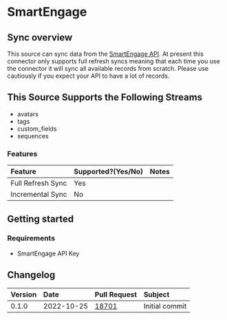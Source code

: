 # SmartEngage

## Sync overview

This source can sync data from the [SmartEngage API](https://smartengage.com/docs/#smartengage-api).
At present this connector only supports full refresh syncs meaning that each time you use the
connector it will sync all available records from scratch. Please use cautiously if you expect your
API to have a lot of records.

## This Source Supports the Following Streams

- avatars
- tags
- custom_fields
- sequences

### Features

| Feature           | Supported?\(Yes/No\) | Notes |
| :---------------- | :------------------- | :---- |
| Full Refresh Sync | Yes                  |       |
| Incremental Sync  | No                   |       |

## Getting started

### Requirements

- SmartEngage API Key

## Changelog

| Version | Date       | Pull Request                                             | Subject        |
| :------ | :--------- | :------------------------------------------------------- | :------------- |
| 0.1.0   | 2022-10-25 | [18701](https://github.com/airbytehq/airbyte/pull/18701) | Initial commit |
